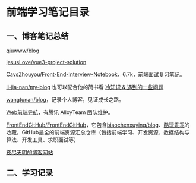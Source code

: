 # 前端学习笔记目录

## 一、博客笔记总结


[qiuwww/blog](https://github.com/qiuwww/blog)

[jesusLove/vue3-project-solution](https://github.com/jesusLove/vue3-project-solution)

[CavsZhouyou/Front-End-Interview-Notebook](https://github.com/CavsZhouyou/Front-End-Interview-Notebook)，6.7k，前端面试复习笔记。



[li-jia-nan/my-blog](https://github.com/li-jia-nan/my-blog) 也可以配合他的简书看 [冷知识 & 遇到的一些问题](https://juejin.cn/post/7107500406430760991#heading-20)

[wangtunan/blog](https://github.com/wangtunan/blog)，记录个人博客，见证成长之路。

[Web前端导航](http://www.alloyteam.com/nav/)，有腾讯 AlloyTeam 团队维护。

[FrontEndGitHub/FrontEndGitHub](https://github.com/FrontEndGitHub/FrontEndGitHub)，它包含[biaochenxuying/blog](https://github.com/biaochenxuying/blog)、[酷玩乖乖](https://www.kwgg2020.com/)的收藏，GitHub最全的前端资源汇总仓库（包括前端学习、开发资源、数据结构与算法、开发工具、求职面试等）


[夜尽天明的博客网站](https://biaochenxuying.cn/project)




## 二、学习记录

